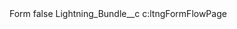 <?xml version="1.0" encoding="UTF-8"?>
<CustomMetadata xmlns="http://soap.sforce.com/2006/04/metadata" xmlns:xsi="http://www.w3.org/2001/XMLSchema-instance" xmlns:xsd="http://www.w3.org/2001/XMLSchema">
    <label>Form</label>
    <protected>false</protected>
    <values>
        <field>Lightning_Bundle__c</field>
        <value xsi:type="xsd:string">c:ltngFormFlowPage</value>
    </values>
</CustomMetadata>
